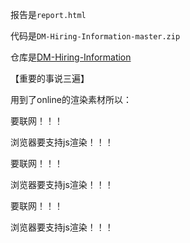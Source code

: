 报告是`report.html`

代码是`DM-Hiring-Information-master.zip`

仓库是[DM-Hiring-Information](https://github.com/PluckySaltyfish/DM-Hiring-Information)

【重要的事说三遍】

用到了online的渲染素材所以：

要联网！！！

浏览器要支持js渲染！！！

要联网！！！

浏览器要支持js渲染！！！

要联网！！！

浏览器要支持js渲染！！！

